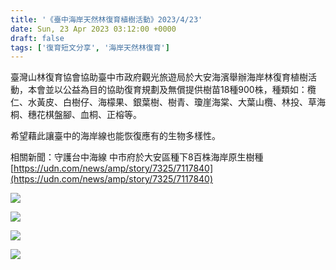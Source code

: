 ```yaml
---
title: '《臺中海岸天然林復育植樹活動》2023/4/23'
date: Sun, 23 Apr 2023 03:12:00 +0000
draft: false
tags: ['復育短文分享', '海岸天然林復育']
---
```


臺灣山林復育協會協助臺中市政府觀光旅遊局於大安海濱舉辦海岸林復育植樹活動，本會並以公益為目的協助復育規劃及無償提供樹苗18種900株，種類如：欖仁、水黃皮、白樹仔、海檬果、銀葉樹、樹青、瓊崖海棠、大葉山欖、林投、草海桐、穗花棋盤腳、血桐、正榕等。

希望藉此讓臺中的海岸線也能恢復應有的生物多樣性。

相關新聞：守護台中海線 中市府於大安區種下8百株海岸原生樹種  
[https://udn.com/news/amp/story/7325/7117840](https://udn.com/news/amp/story/7325/7117840)

![](https://www.reforestation.tw/wp-content/uploads/2023/09/m800x1200-2-1.jpg)

![](https://www.reforestation.tw/wp-content/uploads/2023/09/m800x1200-3-1.jpg)

![](https://www.reforestation.tw/wp-content/uploads/2023/09/m800x1200-11-576x1024.jpg)

![](https://www.reforestation.tw/wp-content/uploads/2023/09/m800x1200-10.jpg)
